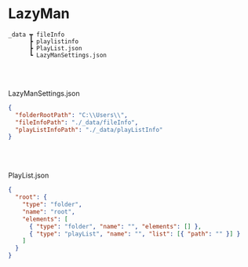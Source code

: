 # LazyMan
```
_data ┳ fileInfo
      ┣ playlistinfo
      ┣ PlayList.json
      ┗ LazyManSettings.json
```
<br><br>

LazyManSettings.json
```json
{
  "folderRootPath": "C:\\Users\\",
  "fileInfoPath": "./_data/fileInfo",
  "playListInfoPath": "./_data/playListInfo"
}
```

<br><br>

PlayList.json
```json
{
  "root": {
    "type": "folder",
    "name": "root",
    "elements": [
      { "type": "folder", "name": "", "elements": [] },
      { "type": "playList", "name": "", "list": [{ "path": "" }] }
    ]
  }
}
```